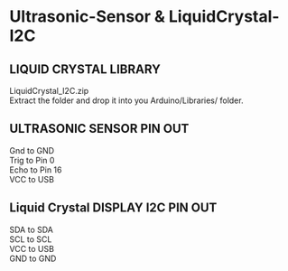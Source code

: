 # Ultrasonic-Sensor & LiquidCrystal-I2C

LIQUID CRYSTAL LIBRARY
-
LiquidCrystal_I2C.zip\
Extract the folder and drop it into you Arduino/Libraries/ folder.

ULTRASONIC SENSOR PIN OUT
-
Gnd to GND\
Trig to Pin 0\
Echo to Pin 16\
VCC to USB

Liquid Crystal DISPLAY I2C PIN OUT
-
SDA to SDA\
SCL to SCL\
VCC to USB\
GND to GND
